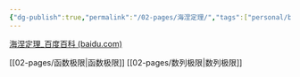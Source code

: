 ```yaml
---
{"dg-publish":true,"permalink":"/02-pages/海涅定理/","tags":["personal/blog","math/高等数学/极限"]}
---
```


[海涅定理_百度百科 (baidu.com)](https://baike.baidu.com/item/%E6%B5%B7%E6%B6%85%E5%AE%9A%E7%90%86/8843389)

[[02-pages/函数极限\|函数极限]]
[[02-pages/数列极限\|数列极限]]
